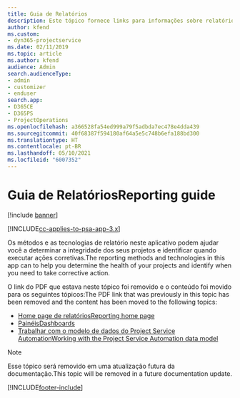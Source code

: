 ```yaml
---
title: Guia de Relatórios
description: Este tópico fornece links para informações sobre relatórios.
author: kfend
ms.custom:
- dyn365-projectservice
ms.date: 02/11/2019
ms.topic: article
ms.author: kfend
audience: Admin
search.audienceType:
- admin
- customizer
- enduser
search.app:
- D365CE
- D365PS
- ProjectOperations
ms.openlocfilehash: a366528fa54ed999a79f5adbda7ec478e4dda439
ms.sourcegitcommit: 40f68387f594180af64a5e5c748b6efa188bd300
ms.translationtype: HT
ms.contentlocale: pt-BR
ms.lasthandoff: 05/10/2021
ms.locfileid: "6007352"
---
```

# <a name="reporting-guide"></a><span data-ttu-id="20d45-103">Guia de Relatórios</span><span class="sxs-lookup"><span data-stu-id="20d45-103">Reporting guide</span></span>

[!include [banner](../../includes/psa-now-project-operations.md)]

[!INCLUDE[cc-applies-to-psa-app-3.x](../../includes/cc-applies-to-psa-app-3x.md)]

<span data-ttu-id="20d45-104">Os métodos e as tecnologias de relatório neste aplicativo podem ajudar você a determinar a integridade dos seus projetos e identificar quando executar ações corretivas.</span><span class="sxs-lookup"><span data-stu-id="20d45-104">The reporting methods and technologies in this app can to help you determine the health of your projects and identify when you need to take corrective action.</span></span> 

<span data-ttu-id="20d45-105">O link do PDF que estava neste tópico foi removido e o conteúdo foi movido para os seguintes tópicos:</span><span class="sxs-lookup"><span data-stu-id="20d45-105">The PDF link that was previously in this topic has been removed and the content has been moved to the following topics:</span></span>

- [<span data-ttu-id="20d45-106">Home page de relatórios</span><span class="sxs-lookup"><span data-stu-id="20d45-106">Reporting home page</span></span>](../reports-reporting-dynamics-365-project-service.md)
- [<span data-ttu-id="20d45-107">Painéis</span><span class="sxs-lookup"><span data-stu-id="20d45-107">Dashboards</span></span>](../reports-dashboards.md)
- [<span data-ttu-id="20d45-108">Trabalhar com o modelo de dados do Project Service Automation</span><span class="sxs-lookup"><span data-stu-id="20d45-108">Working with the Project Service Automation data model</span></span>](../reports-working-project-service-data-model.md)

> [!NOTE]
> <span data-ttu-id="20d45-109">Esse tópico será removido em uma atualização futura da documentação.</span><span class="sxs-lookup"><span data-stu-id="20d45-109">This topic will be removed in a future documentation update.</span></span> 


[!INCLUDE[footer-include](../../includes/footer-banner.md)]